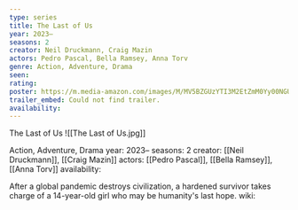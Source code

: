 ```yaml
---
type: series
title: The Last of Us
year: 2023–
seasons: 2
creator: Neil Druckmann, Craig Mazin
actors: Pedro Pascal, Bella Ramsey, Anna Torv
genre: Action, Adventure, Drama
seen:
rating: 
poster: https://m.media-amazon.com/images/M/MV5BZGUzYTI3M2EtZmM0Yy00NGUyLWI4ODEtN2Q3ZGJlYzhhZjU3XkEyXkFqcGdeQXVyNTM0OTY1OQ@@._V1_SX300.jpg
trailer_embed: Could not find trailer.
availability:
---
```

The Last of Us
![[The Last of Us.jpg]]

Action, Adventure, Drama
year: 2023–
seasons: 2
creator: [[Neil Druckmann]], [[Craig Mazin]]
actors: [[Pedro Pascal]], [[Bella Ramsey]], [[Anna Torv]]
availability:

After a global pandemic destroys civilization, a hardened survivor takes charge of a 14-year-old girl who may be humanity's last hope.
wiki: 


